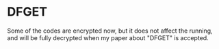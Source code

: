 # DFGET
Some of the codes are encrypted now, but it does not affect the running, and will be fully decrypted when my paper about "DFGET" is accepted. 
